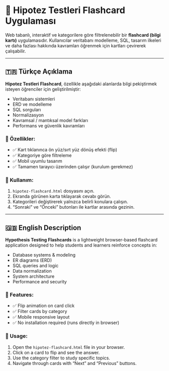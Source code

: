 # 🧠 Hipotez Testleri Flashcard Uygulaması

Web tabanlı, interaktif ve kategorilere göre filtrelenebilir bir **flashcard (bilgi kartı)** uygulamasıdır. Kullanıcılar veritabanı modelleme, SQL, tasarım ilkeleri ve daha fazlası hakkında kavramları öğrenmek için kartları çevirerek çalışabilir.

---

## 🇹🇷 Türkçe Açıklama

**Hipotez Testleri Flashcard**, özellikle aşağıdaki alanlarda bilgi pekiştirmek isteyen öğrenciler için geliştirilmiştir:

- Veritabanı sistemleri
- ERD ve modelleme
- SQL sorguları
- Normalizasyon
- Kavramsal / mantıksal model farkları
- Performans ve güvenlik kavramları

### 🎯 Özellikler:

- ✅ Kart tıklanınca ön yüz/sırt yüz dönüş efekti (flip)
- ✅ Kategoriye göre filtreleme
- ✅ Mobil uyumlu tasarım
- ✅ Tamamen tarayıcı üzerinden çalışır (kurulum gerekmez)

### 📂 Kullanım:

1. `hipotez-flashcard.html` dosyasını açın.
2. Ekranda görünen karta tıklayarak cevabı görün.
3. Kategorileri değiştirerek yalnızca belirli konulara çalışın.
4. “Sonraki” ve “Önceki” butonları ile kartlar arasında gezinin.

---

## 🇬🇧 English Description

**Hypothesis Testing Flashcards** is a lightweight browser-based flashcard application designed to help students and learners reinforce concepts in:

- Database systems & modeling
- ER diagrams (ERD)
- SQL queries and logic
- Data normalization
- System architecture
- Performance and security

### 🎯 Features:

- ✅ Flip animation on card click
- ✅ Filter cards by category
- ✅ Mobile responsive layout
- ✅ No installation required (runs directly in browser)

### 📂 Usage:

1. Open the `hipotez-flashcard.html` file in your browser.
2. Click on a card to flip and see the answer.
3. Use the category filter to study specific topics.
4. Navigate through cards with “Next” and “Previous” buttons.